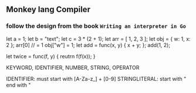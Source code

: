 ## Monkey lang Compiler
### follow the design from the book `Writing an interpreter in Go`

let a = 1;
let b = "text";
let c = 3 * (2 + 1);
let arr = [ 1, 2, 3 ];
let obj = { w: 1, x: 2 };
arr[0] // = 1
obj["w"] = 1;
let add = func(x, y) { x + y; };
add(1, 2);

let twice = func(f, y) {
    reutrn f(f(x));
}

KEYWORD, IDENTIFIER, NUMBER, STRING, OPERATOR

IDENTIFIER: must start with [A-Za-z_] + [0-9]
STRINGLITERAL: start with " end with " 
